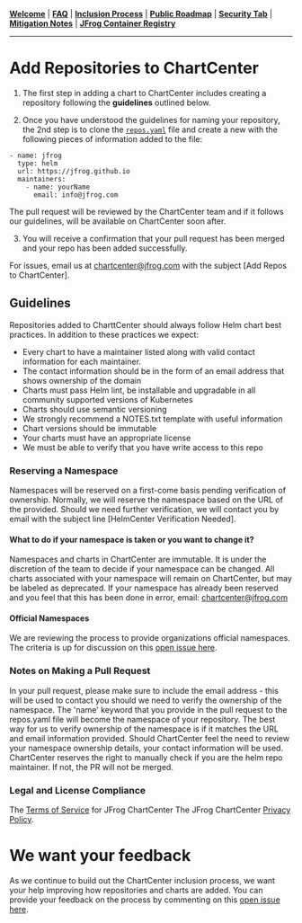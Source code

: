 [__Welcome__](README.md) | [__FAQ__](faq.md) | [__Inclusion Process__](inclusion.md) | [__Public Roadmap__](roadmap.md) | [__Security Tab__](security.md) | [__Mitigation Notes__](securitymitigationspec.md) | [__JFrog Container Registry__](jfrog-cr.md)

------

# Add Repositories to ChartCenter

1. The first step in adding a chart to ChartCenter includes creating a repository following the **guidelines** outlined below.

2. Once you have understood the guidelines for naming your repository, the 2nd step is to clone the [`repos.yaml`](https://github.com/jfrog/helmcenter/blob/master/repos.yaml) file and create a new with the following pieces of information added to the file:

```
- name: jfrog
  type: helm
  url: https://jfrog.github.io
  maintainers:
    - name: yourName
      email: info@jfrog.com
```

The pull request will be reviewed by the ChartCenter team and if it follows our guidelines, will be available on ChartCenter soon after. 

3. You will receive a confirmation that your pull request has been merged and your repo has been added successfully.

For issues, email us at chartcenter@jfrog.com with the subject [Add Repos to ChartCenter].

## Guidelines

Repositories added to CharttCenter should always follow Helm chart best practices. In addition to these practices we expect:

* Every chart to have a maintainer listed along with valid contact information for each maintainer. 
* The contact information should be in the form of an email address that shows ownership of the domain
* Charts must pass Helm lint, be installable and upgradable in all community supported versions of Kubernetes
* Charts should use semantic versioning
* We strongly recommend a NOTES.txt template with useful information
* Chart versions should be immutable 
* Your charts must have an appropriate license 
* We must be able to verify that you have write access to this repo

### Reserving a Namespace

Namespaces will be reserved on a first-come basis pending verification of ownership. Normally, we will reserve the namespace based on the URL of the provided. Should we need further verification, we will contact you by email with the subject line [HelmCenter Verification Needed]. 

#### What to do if your namespace is taken or you want to change it?

Namespaces and charts in ChartCenter are immutable. It is under the discretion of the team to decide if your namespace can be changed. All charts associated with your namespace will remain on ChartCenter, but may be labeled as deprecated. If your namespace has already been reserved and you feel that this has been done in error, email: chartcenter@jfrog.com

#### Official Namespaces

We are reviewing the process to provide organizations official namespaces. The criteria is up for discussion on this [open issue here](https://github.com/jfrog/chartcenter/issues/4). 

### Notes on Making a Pull Request

In your pull request, please make sure to include the email address - this will be used to contact you should we need to verify the ownership of the namespace. The 'name' keyword that you provide in the pull request to the repos.yaml file will become the namespace of your repository. The best way for us to verify ownership of the namespace is if it matches the URL and email information provided. Should ChartCenter feel the need to review your namespace ownership details, your contact information will be used. ChartCenter reserves the right to manually check if you are the helm repo maintainer. If not, the PR will not be merged.

### Legal and License Compliance

The [Terms of Service](https://chartcenter.io/terms) for JFrog ChartCenter The JFrog ChartCenter [Privacy Policy](https://chartcenter.io/privacypolicy).

# We want your feedback

As we continue to build out the ChartCenter inclusion process, we want your help improving how repositories and charts are added. You can provide your feedback on the process by commenting on this [open issue here](https://github.com/jfrog/chartcenter/issues/3).

